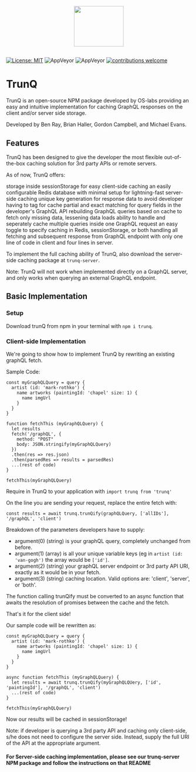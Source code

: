 <p align="center"><img src="https://github.com/oslabs-beta/TrunQ/blob/master/demo/assets/trunQiconblack.png" width='135' height='110' style="margin-top: 10px; margin-bottom: -10px;"></p>

#
[![License: MIT](https://img.shields.io/badge/License-MIT-yellow.svg)](https://github.com/oslabs-beta/trunQ/blob/master/LICENSE)
![AppVeyor](https://img.shields.io/badge/build-passing-brightgreen.svg)
![AppVeyor](https://img.shields.io/badge/version-1.1.6-blue.svg)
[![contributions welcome](https://img.shields.io/badge/contributions-welcome-brightgreen.svg?style=flat)](https://github.com/oslabs-beta/trunQ/issues)

# TrunQ
TrunQ is an open-source NPM package developed by OS-labs providing an easy and intuitive implementation for caching GraphQL responses on the client and/or server side storage.

Developed by Ben Ray, Brian Haller, Gordon Campbell, and Michael Evans.

## Features

TrunQ has been designed to give the developer the most flexible out-of-the-box caching solution for 3rd party APIs or remote servers.

As of now, TrunQ offers:

storage inside sessionStorage for easy client-side caching
an easily configurable Redis database with minimal setup for lightning-fast server-side caching
unique key generation for response data to avoid developer having to tag for cache
partial and exact matching for query fields in the developer's GraphQL API
rebuilding GraphQL queries based on cache to fetch only missing data, lessening data loads
ability to handle and seperately cache multiple queries inside one GraphQL request
an easy toggle to specify caching in Redis, sessionStorage, or both
handling all fetching and subsequent response from GraphQL endpoint with only one line of code in client and four lines in server.

To implement the full caching ability of TrunQ, also download the server-side caching package at `trunq-server`.

Note: TrunQ will not work when implemented directly on a GraphQL server, and only works when querying an external GraphQL endpoint.

## Basic Implementation

### Setup

Download trunQ from npm in your terminal with `npm i trunq`.

### Client-side Implementation

We're going to show how to implement TrunQ by rewriting an existing graphQL fetch.

Sample Code: 

``` 
const myGraphQLQuery = query { 
  artist (id: 'mark-rothko') { 
    name artworks (paintingId: 'chapel' size: 1) {    
      name imgUrl  
    } 
  }
} 

function fetchThis (myGraphQLQuery) {
  let results
  fetch('/graphQL', {
    method: "POST"
    body: JSON.stringify(myGraphQLQuery)
  })
  .then(res => res.json)
  .then(parsedRes => results = parsedRes)
  ...(rest of code)
}

fetchThis(myGraphQLQuery)
```

Require in TrunQ to your application with `import trunq from 'trunq'`

On the line you are sending your request, replace the entire fetch with:

`const results = await trunq.trunQify(graphQLQuery, ['allIDs'], '/graphQL', 'client')`

Breakdown of the parameters developers have to supply:
- argument(0) (string) is your graphQL query, completely unchanged from before.
- argument(1) (array) is all your unique variable keys (eg in `artist (id: 'van-gogh')` the array would be `['id']`.
- argument(2) (string) your graphQL server endpoint or 3rd party API URI, exactly as it would be in your fetch.
- argument(3) (string) caching location. Valid options are: 'client', 'server', or 'both'.

The function calling trunQify must be converted to an async function that awaits the resolution of promises between the cache and the fetch.

That's it for the client side! 

Our sample code will be rewritten as:

``` 
const myGraphQLQuery = query { 
  artist (id: 'mark-rothko') { 
    name artworks (paintingId: 'chapel' size: 1) {    
      name imgUrl  
    } 
  }
} 

async function fetchThis (myGraphQLQuery) {
  let results = await trunq.trunQify(myGraphQLQUery, ['id', 'paintingId'], '/graphQL', 'client')
  ...(rest of code)
}

fetchThis(myGraphQLQuery)
```
Now our results will be cached in sessionStorage!

Note: if developer is querying a 3rd party API and caching only client-side, s/he does not need to configure the server side. Instead, supply the full URI of the API at the appropriate argument.

#### For Server-side caching implementation, please see our trunq-server NPM package and follow the instructions on that README
